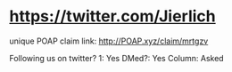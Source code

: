 # https://twitter.com/Jierlich

unique POAP claim link: 
http://POAP.xyz/claim/mrtgzv

Following us on twitter? 1: Yes
DMed?: Yes
Column: Asked
